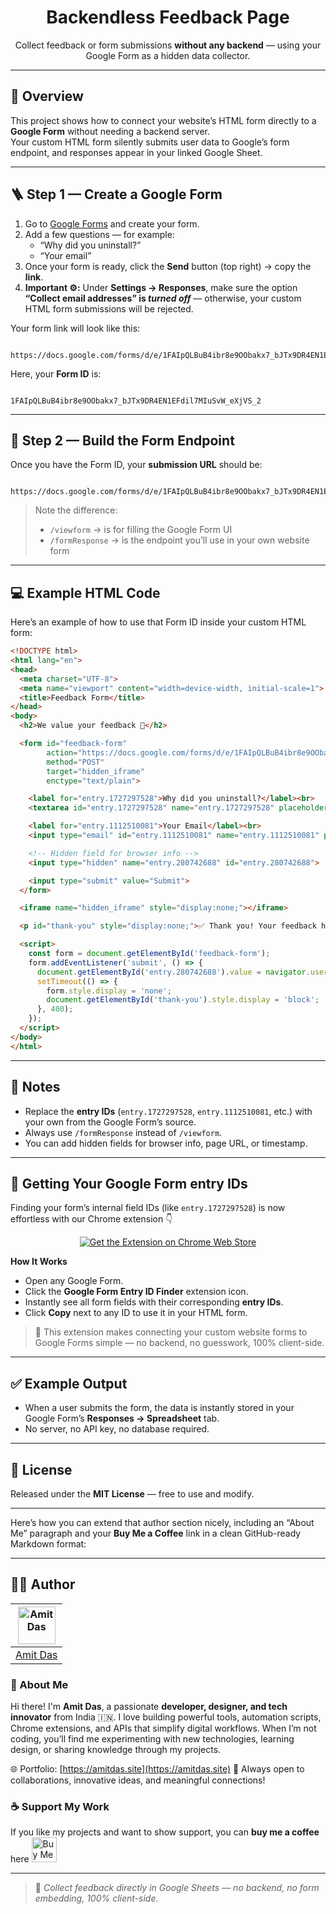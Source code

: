 <h1 align="center">Backendless Feedback Page</h1>

<p align="center">
  Collect feedback or form submissions <b>without any backend</b> — using your Google Form as a hidden data collector.
</p>

---

## 🧩 Overview

This project shows how to connect your website’s HTML form directly to a **Google Form** without needing a backend server.  
Your custom HTML form silently submits user data to Google’s form endpoint, and responses appear in your linked Google Sheet.

---

## 🪜 Step 1 — Create a Google Form

1. Go to [Google Forms](https://forms.google.com) and create your form.  
2. Add a few questions — for example:
   - “Why did you uninstall?”  
   - “Your email”
3. Once your form is ready, click the **Send** button (top right) → copy the **link**.
4. **Important ⚙️:** Under **Settings → Responses**, make sure the option
   **“Collect email addresses” is *turned off*** — otherwise, your custom HTML form submissions will be rejected.

Your form link will look like this:

```

https://docs.google.com/forms/d/e/1FAIpQLBuB4ibr8e9OObakx7_bJTx9DR4EN1EFdil7MIuSvW_eXjVS_2/viewform

```

Here, your **Form ID** is:
```

1FAIpQLBuB4ibr8e9OObakx7_bJTx9DR4EN1EFdil7MIuSvW_eXjVS_2

```

---

## 🧩 Step 2 — Build the Form Endpoint

Once you have the Form ID, your **submission URL** should be:

```

https://docs.google.com/forms/d/e/1FAIpQLBuB4ibr8e9OObakx7_bJTx9DR4EN1EFdil7MIuSvW_eXjVS_2/formResponse

````

> Note the difference:
> - `/viewform` → is for filling the Google Form UI  
> - `/formResponse` → is the endpoint you’ll use in your own website form  

---

## 💻 Example HTML Code

Here’s an example of how to use that Form ID inside your custom HTML form:

```html
<!DOCTYPE html>
<html lang="en">
<head>
  <meta charset="UTF-8">
  <meta name="viewport" content="width=device-width, initial-scale=1">
  <title>Feedback Form</title>
</head>
<body>
  <h2>We value your feedback 💬</h2>

  <form id="feedback-form"
        action="https://docs.google.com/forms/d/e/1FAIpQLBuB4ibr8e9OObakx7_bJTx9DR4EN1EFdil7MIuSvW_eXjVS_2/formResponse"
        method="POST"
        target="hidden_iframe"
        enctype="text/plain">

    <label for="entry.1727297528">Why did you uninstall?</label><br>
    <textarea id="entry.1727297528" name="entry.1727297528" placeholder="Your answer..." required></textarea><br>

    <label for="entry.1112510081">Your Email</label><br>
    <input type="email" id="entry.1112510081" name="entry.1112510081" placeholder="you@example.com"><br>

    <!-- Hidden field for browser info -->
    <input type="hidden" name="entry.280742688" id="entry.280742688">

    <input type="submit" value="Submit">
  </form>

  <iframe name="hidden_iframe" style="display:none;"></iframe>

  <p id="thank-you" style="display:none;">✅ Thank you! Your feedback has been submitted.</p>

  <script>
    const form = document.getElementById('feedback-form');
    form.addEventListener('submit', () => {
      document.getElementById('entry.280742688').value = navigator.userAgent;
      setTimeout(() => {
        form.style.display = 'none';
        document.getElementById('thank-you').style.display = 'block';
      }, 400);
    });
  </script>
</body>
</html>
````

---

## 🧠 Notes

* Replace the **entry IDs** (`entry.1727297528`, `entry.1112510081`, etc.) with your own from the Google Form’s source.
* Always use `/formResponse` instead of `/viewform`.
* You can add hidden fields for browser info, page URL, or timestamp.

---

## 🔎 Getting Your Google Form **entry IDs**

Finding your form’s internal field IDs (like `entry.1727297528`) is now effortless with our Chrome extension 👇

<p align="center">
  <a href="https://chromewebstore.google.com/detail/google-form-entry-id-finder/REPLACE_WITH_YOUR_ID" target="_blank" rel="noopener">
    <img src="https://img.shields.io/badge/➡️%20Get%20the%20Extension%20on%20Chrome%20Web%20Store-blue?style=for-the-badge&logo=googlechrome" alt="Get the Extension on Chrome Web Store">
  </a>
</p>

**How It Works**

* Open any Google Form.
* Click the **Google Form Entry ID Finder** extension icon.
* Instantly see all form fields with their corresponding **entry IDs**.
* Click **Copy** next to any ID to use it in your HTML form.

> 🧩 This extension makes connecting your custom website forms to Google Forms simple — no backend, no guesswork, 100% client-side.

---

## ✅ Example Output

* When a user submits the form, the data is instantly stored in your Google Form’s **Responses → Spreadsheet** tab.
* No server, no API key, no database required.

---

## 🧾 License

Released under the **MIT License** — free to use and modify.

---

Here’s how you can extend that author section nicely, including an “About Me” paragraph and your **Buy Me a Coffee** link in a clean GitHub-ready Markdown format:

---

## 👨‍💻 Author

| [<img src="https://avatars.githubusercontent.com/u/112541611?v=4" width="60" alt="Amit Das"/>](https://amitdas.site) |
| :------------------------------------------------------------------------------------------------------------------: |
|                                           [Amit Das](https://amitdas.site)                                           |

### 🧠 About Me

Hi there! I'm **Amit Das**, a passionate **developer, designer, and tech innovator** from India 🇮🇳.
I love building powerful tools, automation scripts, Chrome extensions, and APIs that simplify digital workflows.
When I’m not coding, you’ll find me experimenting with new technologies, learning design, or sharing knowledge through my projects.

🌐 Portfolio: [https://amitdas.site](https://amitdas.site)
💬 Always open to collaborations, innovative ideas, and meaningful connections!

### ☕ Support My Work

If you like my projects and want to show support, you can **buy me a coffee** here 
 <a href="https://buymeacoffee.com/amitdas4321" target="_blank" rel="noopener">
  <img src="https://cdn.buymeacoffee.com/buttons/v2/default-yellow.png"
       alt="Buy Me A Coffee" height="40">
</a>


---

> 💬 *Collect feedback directly in Google Sheets — no backend, no form embedding, 100% client-side.*
